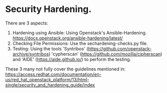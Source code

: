 # Security Hardening.
There are 3 aspects:
1. Hardening using Ansible: Using Openstack's Ansible-Hardening. https://docs.openstack.org/ansible-hardening/latest/
2. Checking File Permissions: Use the sechardening-checks.py file.
3. Testing: Using the tools 'Syntribos' (https://github.com/openstack-archive/syntribos) 'cypherscan' (https://github.com/mozilla/cipherscan) and 'AIDE' (https://aide.github.io/) to perform the testing.

These 3 many not fully cover the guidelines mentioned in:
https://access.redhat.com/documentation/en-us/red_hat_openstack_platform/13/html-single/security_and_hardening_guide/index

